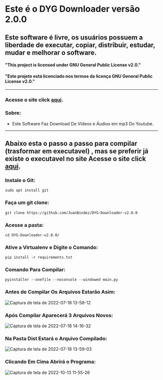 # Este é o DYG Downloader versão 2.0.0

## Este software é livre, os usuários possuem a liberdade de executar, copiar, distribuir, estudar, mudar e melhorar o software.

#### "This project is licensed under GNU General Public License v2.0."

#### "Este projeto está licenciado nos termos da licença GNU General Public License v2.0."

----------
### Acesse o site click __[aqui](https://juanbindez.github.io/site.dyg.downloader/)__.

### Sobre:

- Este Software Faz Download De Videos e Áudios em mp3 Do Youtube.

-----------
## Abaixo esta o passo a passo para compilar (trasformar em executavel) , mas se preferir já existe o executavel no site Acesse o site click __[aqui](https://juanbindez.github.io/site.dyg.downloader/)__.

### Instale o Git:

    sudo apt install git

### Faça um git clone:

    git clone https://github.com/JuanBindez/DYG-Downloader-v2.0.0
    
### Acesse a pasta:

    cd DYG-Downloader-v2.0.0/

### Ative a Virtualenv e Digite o Comando:


    pip install -r requirements.txt

### Comando Para Compilar:


    pyinstaller --onefile --noconsole --windowed main.py
    
    
### Antes de Compilar Os Arquivos Estarão Asim:

![Captura de tela de 2022-07-18 13-58-12](https://user-images.githubusercontent.com/79322362/179566764-2d5149fe-4425-45d6-a025-032d66251c7f.png)

### Após Compilar Aparecerá 3 Arquivos Novos:

![Captura de tela de 2022-07-18 14-16-32](https://user-images.githubusercontent.com/79322362/179566787-86690eba-0902-4be7-9d7f-620996c776b5.png)

### Na Pasta Dist Estará o Arquivo Compilado:

![Captura de tela de 2022-07-18 13-59-03](https://user-images.githubusercontent.com/79322362/179566803-b58c664b-bb25-4d49-8bb0-8fd5466123de.png)

### Clicando Em Cima Abrirá o Programa:

![Captura de tela de 2022-10-13 11-55-26](https://user-images.githubusercontent.com/79322362/195632092-5f139150-e7f7-418d-a36f-e03d0c1b0172.png)


